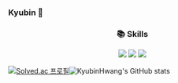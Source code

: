 ### Kyubin 👋
<p align="center">
  <div align=center><h3>📚 Skills</h1>
<img src="https://img.shields.io/badge/react-61DAFB?style=for-the-badge&logo=react&logoColor=black"/> <img src="https://img.shields.io/badge/flutter-02569B?style=for-the-badge&logo=flutter&logoColor=white"/>  <img src="https://img.shields.io/badge/c++-00599C?style=for-the-badge&logo=c%2B%2B&logoColor=white"/>
  </div>

[![Solved.ac 프로필](http://mazassumnida.wtf/api/v2/generate_badge?boj=kyubin0209)](https://solved.ac/kyubin0209/)![KyubinHwang's GitHub stats](https://github-readme-stats.vercel.app/api?username=KyubinHwang&theme=flag-india&show_icons=true)
</p>

<!--
**KyubinHwang/KyubinHwang** is a ✨ _special_ ✨ repository because its `README.md` (this file) appears on your GitHub profile.

Here are some ideas to get you started:

- 🔭 I’m currently working on ...
- 🌱 I’m currently learning ...
- 👯 I’m looking to collaborate on ...
- 🤔 I’m looking for help with ...
- 💬 Ask me about ...
- 📫 How to reach me: ...
- 😄 Pronouns: ...
- ⚡ Fun fact: ...
-->
